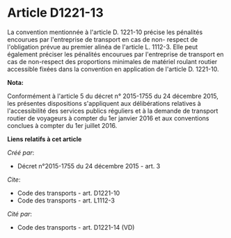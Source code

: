 # Article D1221-13

La convention mentionnée à l'article D. 1221-10 précise les pénalités encourues par l'entreprise de transport en cas de non-
respect de l'obligation prévue au premier alinéa de l'article L. 1112-3. Elle peut également préciser les pénalités encourues
par l'entreprise de transport en cas de non-respect des proportions minimales de matériel roulant routier accessible fixées
dans la convention en application de l'article D. 1221-10.

**Nota:**

Conformément à l'article 5 du décret n° 2015-1755 du 24 décembre 2015,  les présentes dispositions s'appliquent aux
délibérations relatives à  l'accessibilité des services publics réguliers et à la demande de  transport routier de voyageurs
à compter du 1er janvier 2016 et aux  conventions conclues à compter du 1er juillet 2016.

**Liens relatifs à cet article**

_Créé par_:

  - Décret n°2015-1755 du 24 décembre 2015 - art. 3

_Cite_:

  - Code des transports - art. D1221-10
  - Code des transports - art. L1112-3

_Cité par_:

  - Code des transports - art. D1221-14 (VD)
